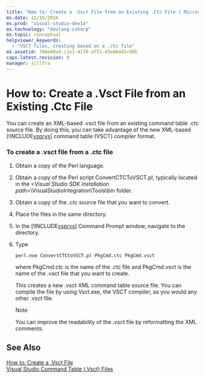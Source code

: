 ```yaml
---
title: "How to: Create a .Vsct File from an Existing .Ctc File | Microsoft Docs"
ms.date: 11/15/2016
ms.prod: "visual-studio-dev14"
ms.technology: "devlang-csharp"
ms.topic: conceptual
helpviewer_keywords: 
  - "VSCT files, creating based on a .ctc file"
ms.assetid: 700e80a4-c1e1-4178-af53-45e86dd2c08b
caps.latest.revision: 9
manager: jillfra
---
```

# How to: Create a .Vsct File from an Existing .Ctc File
You can create an XML-based .vsct file from an existing command table .ctc source file. By doing this, you can take advantage of the new XML-based [!INCLUDE[vsprvs](../includes/vsprvs-md.md)] command table (VSCT) compiler format.  
  
### To create a .vsct file from a .ctc file  
  
1. Obtain a copy of the Perl language.  
  
2. Obtain a copy of the Perl script ConvertCTCToVSCT.pl, typically located in the *\<Visual Studio SDK installation path>*\VisualStudioIntegration\Tools\bin folder.  
  
3. Obtain a copy of the .ctc source file that you want to convert.  
  
4. Place the files in the same directory.  
  
5. In the [!INCLUDE[vsprvs](../includes/vsprvs-md.md)] Command Prompt window, navigate to the directory.  
  
6. Type  
  
    ```  
    perl.exe ConvertCTCtoVSCT.pl PkgCmd.ctc PkgCmd.vsct  
    ```  
  
     where PkgCmd.ctc is the name of the .ctc file and PkgCmd.vsct is the name of the .vsct file that you want to create.  
  
     This creates a new .vsct XML command table source file. You can compile the file by using Vsct.exe, the VSCT compiler, as you would any other .vsct file.  
  
    > [!NOTE]
    >  You can improve the readability of the .vsct file by reformatting the XML comments.  
  
## See Also  
 [How to: Create a .Vsct File](../extensibility/internals/how-to-create-a-dot-vsct-file.md)   
 [Visual Studio Command Table (.Vsct) Files](../extensibility/internals/visual-studio-command-table-dot-vsct-files.md)
